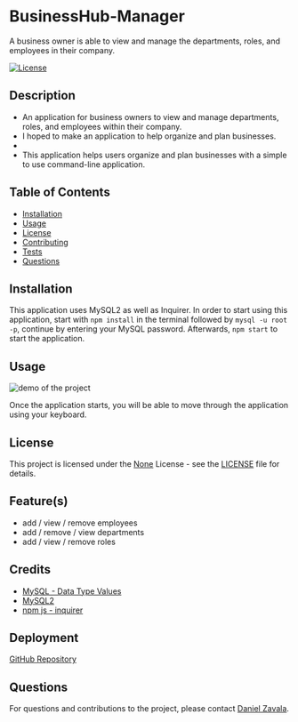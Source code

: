 # BusinessHub-Manager
 A business owner is able to view and manage the departments, roles, and employees in their company.

[![License](https://img.shields.io/badge/License-None-brightgreen.svg)](https://opensource.org/licenses/None)

## Description
- An application for business owners to view and manage departments, roles, and employees within their company.
- I hoped to make an application to help organize and plan businesses.
- 
- This application helps users organize and plan businesses with a simple to use command-line application.


## Table of Contents
- [Installation](#installation)
- [Usage](#usage)
- [License](#license)
- [Contributing](#contributing)
- [Tests](#tests)
- [Questions](#questions)

## Installation
This application uses MySQL2 as well as Inquirer. In order to start using this application, start with ```npm install``` in the terminal followed by ```mysql -u root -p```, continue by entering your MySQL password. Afterwards, ```npm start``` to start the application.

## Usage
![demo of the project]()

Once the application starts, you will be able to move through the application using your keyboard. 

## License

This project is licensed under the [None](https://opensource.org/licenses/None) License - see the [LICENSE](LICENSE) file for details.

## Feature(s)
- add / view / remove employees 
- add / remove / view departments 
- add / view / remove roles


## Credits
- [MySQL - Data Type Values](https://dev.mysql.com/doc/refman/8.2/en/data-type-defaults.html) 
- [MySQL2](https://www.npmjs.com/package/mysql2) 
- [npm js - inquirer](https://www.npmjs.com/package/inquirer/v/8.2.4) 

## Deployment
[GitHub Repository](https://github.com/Develepor-Dan/BusinessHub-Manager)

## Questions
For questions and contributions to the project, please contact [Daniel Zavala](mailto:zavaladaniel151@gmail.com).

